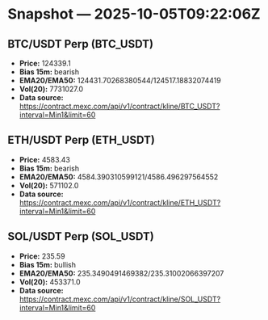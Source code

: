 # Snapshot — 2025-10-05T09:22:06Z

## BTC/USDT Perp (BTC_USDT)
- **Price:** 124339.1
- **Bias 15m:** bearish
- **EMA20/EMA50:** 124431.70268380544/124517.18832074419
- **Vol(20):** 7731027.0
- **Data source:** https://contract.mexc.com/api/v1/contract/kline/BTC_USDT?interval=Min1&limit=60

## ETH/USDT Perp (ETH_USDT)
- **Price:** 4583.43
- **Bias 15m:** bearish
- **EMA20/EMA50:** 4584.390310599121/4586.496297564552
- **Vol(20):** 571102.0
- **Data source:** https://contract.mexc.com/api/v1/contract/kline/ETH_USDT?interval=Min1&limit=60

## SOL/USDT Perp (SOL_USDT)
- **Price:** 235.59
- **Bias 15m:** bullish
- **EMA20/EMA50:** 235.3490491469382/235.31002066397207
- **Vol(20):** 453371.0
- **Data source:** https://contract.mexc.com/api/v1/contract/kline/SOL_USDT?interval=Min1&limit=60
